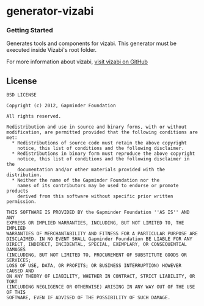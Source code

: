 # generator-vizabi

### Getting Started

Generates tools and components for vizabi.
This generator must be executed inside Vizabi's root folder.

For more information about vizabi, [visit vizabi on GitHub](https://github.com/Gapminder/vizabi)


## License

```
BSD LICENSE

Copyright (c) 2012, Gapminder Foundation

All rights reserved.

Redistribution and use in source and binary forms, with or without
modification, are permitted provided that the following conditions are met:
  * Redistributions of source code must retain the above copyright
    notice, this list of conditions and the following disclaimer.
  * Redistributions in binary form must reproduce the above copyright
    notice, this list of conditions and the following disclaimer in the
    documentation and/or other materials provided with the distribution.
  * Neither the name of the Gapminder Foundation nor the
    names of its contributors may be used to endorse or promote products
    derived from this software without specific prior written permission.

THIS SOFTWARE IS PROVIDED BY the Gapminder Foundation ''AS IS'' AND ANY
EXPRESS OR IMPLIED WARRANTIES, INCLUDING, BUT NOT LIMITED TO, THE IMPLIED
WARRANTIES OF MERCHANTABILITY AND FITNESS FOR A PARTICULAR PURPOSE ARE
DISCLAIMED. IN NO EVENT SHALL Gapminder Foundation BE LIABLE FOR ANY
DIRECT, INDIRECT, INCIDENTAL, SPECIAL, EXEMPLARY, OR CONSEQUENTIAL DAMAGES
(INCLUDING, BUT NOT LIMITED TO, PROCUREMENT OF SUBSTITUTE GOODS OR SERVICES;
LOSS OF USE, DATA, OR PROFITS; OR BUSINESS INTERRUPTION) HOWEVER CAUSED AND
ON ANY THEORY OF LIABILITY, WHETHER IN CONTRACT, STRICT LIABILITY, OR TORT
(INCLUDING NEGLIGENCE OR OTHERWISE) ARISING IN ANY WAY OUT OF THE USE OF THIS
SOFTWARE, EVEN IF ADVISED OF THE POSSIBILITY OF SUCH DAMAGE.
```
